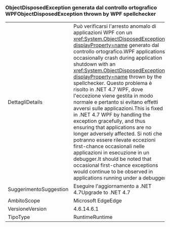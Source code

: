 ### <a name="objectdisposedexception-thrown-by-wpf-spellchecker"></a><span data-ttu-id="c4188-101">ObjectDisposedException generata dal controllo ortografico WPF</span><span class="sxs-lookup"><span data-stu-id="c4188-101">ObjectDisposedException thrown by WPF spellchecker</span></span>

|   |   |
|---|---|
|<span data-ttu-id="c4188-102">Dettagli</span><span class="sxs-lookup"><span data-stu-id="c4188-102">Details</span></span>|<span data-ttu-id="c4188-103">Può verificarsi l'arresto anomalo di applicazioni WPF con un <xref:System.ObjectDisposedException?displayProperty=name> generato dal controllo ortografico.</span><span class="sxs-lookup"><span data-stu-id="c4188-103">WPF applications occasionally crash during application shutdown with an <xref:System.ObjectDisposedException?displayProperty=name> thrown by the spellchecker.</span></span> <span data-ttu-id="c4188-104">Questo problema è risolto in .NET 4.7 WPF, dove l'eccezione viene gestita in modo normale e pertanto si evitano effetti avversi sulle applicazioni.</span><span class="sxs-lookup"><span data-stu-id="c4188-104">This is fixed in .NET 4.7 WPF by handling the exception gracefully, and thus ensuring that applications are no longer adversely affected.</span></span> <span data-ttu-id="c4188-105">Si noti che potranno essere rilevate eccezioni first-chance occasionali nelle applicazioni in esecuzione in un debugger.</span><span class="sxs-lookup"><span data-stu-id="c4188-105">It should be noted that occasional first-chance exceptions would continue to be observed in applications running under a debugger.</span></span>|
|<span data-ttu-id="c4188-106">Suggerimento</span><span class="sxs-lookup"><span data-stu-id="c4188-106">Suggestion</span></span>|<span data-ttu-id="c4188-107">Eseguire l'aggiornamento a .NET 4.7</span><span class="sxs-lookup"><span data-stu-id="c4188-107">Upgrade to .NET 4.7</span></span>|
|<span data-ttu-id="c4188-108">Ambito</span><span class="sxs-lookup"><span data-stu-id="c4188-108">Scope</span></span>|<span data-ttu-id="c4188-109">Microsoft Edge</span><span class="sxs-lookup"><span data-stu-id="c4188-109">Edge</span></span>|
|<span data-ttu-id="c4188-110">Versione</span><span class="sxs-lookup"><span data-stu-id="c4188-110">Version</span></span>|<span data-ttu-id="c4188-111">4.6.1</span><span class="sxs-lookup"><span data-stu-id="c4188-111">4.6.1</span></span>|
|<span data-ttu-id="c4188-112">Tipo</span><span class="sxs-lookup"><span data-stu-id="c4188-112">Type</span></span>|<span data-ttu-id="c4188-113">Runtime</span><span class="sxs-lookup"><span data-stu-id="c4188-113">Runtime</span></span>|

